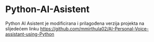 # Python-AI-Asistent
Python AI Asistent je modificirana i prilagođena verzija projekta na slijedećem linku https://github.com/mmirthula02/AI-Personal-Voice-assistant-using-Python
